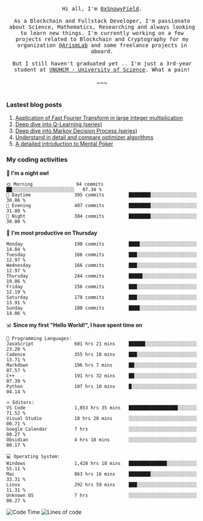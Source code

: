 
<div align='center'>
  <samp>
    Hi all, I'm <a href="https://snowyfield.me/">0xSnowyField</a>.</br></br>
    As a Blockchain and Fullstack Developer, I'm passionate about Science, Mathematics, Researching and always looking to learn new things. I'm currently working on a few projects related to Blockchain and Cryptography for my organization <a href="https://github.com/ArismLab">@ArismLab</a> and some freelance projects in aboard.</br></br>
    But I still haven't graduated yet .. I'm just a 3rd-year student at <a href="https://en.hcmus.edu.vn/">VNUHCM - University of Science</a>. What a pain!
  </samp>
  </br>
  </br>
  ~~~
  </br>
  </br>
</div>

### Lastest blog posts

1. [Application of Fast Fourier Transform in large integer multiplication](https://www.snowyfield.me/posts/ung-dung-fast-fourier-transform-trong-phep-nhan-so-nguyen-lon)
2. [Deep dive into Q-Learning (series)](https://www.snowyfield.me/posts/hieu-sau-ve-q-learning-phan-1)
3. [Deep dive into Markov Decision Process (series)](https://www.snowyfield.me/posts/hieu-sau-ve-markov-decision-process-phan-1)
4. [Understand in detail and compare optimizer algorithms](https://www.snowyfield.me/posts/tim-hieu-chi-tiet-va-so-sanh-cac-thuat-toan-optimizer)
5. [A detailed introduction to Mental Poker](https://www.snowyfield.me/posts/gioi-thieu-chi-tiet-ve-bai-toan-mental-poker)

### My coding activities

<!--START_SECTION:waka-->
**🦉 I'm a night owl** 

```text
🌞 Morning                94 commits          ██░░░░░░░░░░░░░░░░░░░░░░░   07.34 % 
🌆 Daytime                395 commits         ████████░░░░░░░░░░░░░░░░░   30.86 % 
🌃 Evening                407 commits         ████████░░░░░░░░░░░░░░░░░   31.80 % 
🌙 Night                  384 commits         ████████░░░░░░░░░░░░░░░░░   30.00 % 
```
📅 **I'm most productive on Thursday** 

```text
Monday                   190 commits         ████░░░░░░░░░░░░░░░░░░░░░   14.84 % 
Tuesday                  166 commits         ███░░░░░░░░░░░░░░░░░░░░░░   12.97 % 
Wednesday                166 commits         ███░░░░░░░░░░░░░░░░░░░░░░   12.97 % 
Thursday                 244 commits         █████░░░░░░░░░░░░░░░░░░░░   19.06 % 
Friday                   156 commits         ███░░░░░░░░░░░░░░░░░░░░░░   12.19 % 
Saturday                 178 commits         ███░░░░░░░░░░░░░░░░░░░░░░   13.91 % 
Sunday                   180 commits         ████░░░░░░░░░░░░░░░░░░░░░   14.06 % 
```


📊 **Since my first "Hello World!", I have spent time on** 

```text
💬 Programming Languages: 
JavaScript               601 hrs 21 mins     ██████░░░░░░░░░░░░░░░░░░░   23.20 % 
Cadence                  355 hrs 18 mins     ███░░░░░░░░░░░░░░░░░░░░░░   13.71 % 
Markdown                 196 hrs 7 mins      ██░░░░░░░░░░░░░░░░░░░░░░░   07.57 % 
C++                      191 hrs 32 mins     ██░░░░░░░░░░░░░░░░░░░░░░░   07.39 % 
Python                   107 hrs 10 mins     █░░░░░░░░░░░░░░░░░░░░░░░░   04.14 % 

🔥 Editors: 
VS Code                  1,853 hrs 35 mins   ██████████████████░░░░░░░   71.52 % 
Visual Studio            18 hrs 28 mins      ░░░░░░░░░░░░░░░░░░░░░░░░░   00.71 % 
Google Calendar          7 hrs               ░░░░░░░░░░░░░░░░░░░░░░░░░   00.27 % 
Obsidian                 4 hrs 18 mins       ░░░░░░░░░░░░░░░░░░░░░░░░░   00.17 % 

💻 Operating System: 
Windows                  1,428 hrs 18 mins   ██████████████░░░░░░░░░░░   55.11 % 
Mac                      863 hrs 16 mins     ████████░░░░░░░░░░░░░░░░░   33.31 % 
Linux                    292 hrs 59 mins     ███░░░░░░░░░░░░░░░░░░░░░░   11.31 % 
Unknown OS               7 hrs               ░░░░░░░░░░░░░░░░░░░░░░░░░   00.27 % 
```

![Code Time](http://img.shields.io/badge/Code%20time-2%2C600%20hrs%2018%20mins-blue) ![Lines of code](https://img.shields.io/badge/I%20have%20written-3.4%20million%20lines%20of%20code-blue)


<!--END_SECTION:waka-->
